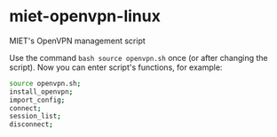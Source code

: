 # miet-openvpn-linux
MIET's OpenVPN management script




Use the command `bash source openvpn.sh` once (or after changing the script).
Now you can enter script's functions, for example:

```bash
source openvpn.sh;
install_openvpn;
import_config;
connect;
session_list;
disconnect;
```